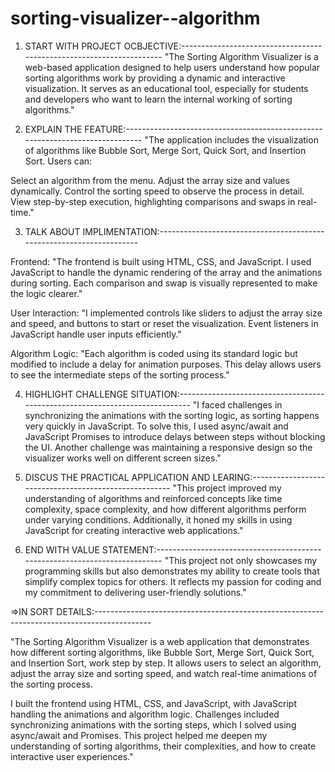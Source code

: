 # sorting-visualizer--algorithm
 1. START WITH PROJECT OCBJECTIVE:---------------------------------------------------------------------
"The Sorting Algorithm Visualizer is a web-based application designed to help users understand how popular sorting algorithms work by providing a dynamic and interactive visualization. It serves as an educational tool, especially for students and developers who want to learn the internal working of sorting algorithms."

2. EXPLAIN THE FEATURE:------------------------------------------------------------------------------
"The application includes the visualization of algorithms like Bubble Sort, Merge Sort, Quick Sort, and Insertion Sort. Users can:

Select an algorithm from the menu.
Adjust the array size and values dynamically.
Control the sorting speed to observe the process in detail.
View step-by-step execution, highlighting comparisons and swaps in real-time."

3. TALK ABOUT IMPLIMENTATION:---------------------------------------------------------------------

Frontend:
"The frontend is built using HTML, CSS, and JavaScript. I used JavaScript to handle the dynamic rendering of the array and the animations during sorting. Each comparison and swap is visually represented to make the logic clearer."

User Interaction:
"I implemented controls like sliders to adjust the array size and speed, and buttons to start or reset the visualization. Event listeners in JavaScript handle user inputs efficiently."

Algorithm Logic:
"Each algorithm is coded using its standard logic but modified to include a delay for animation purposes. This delay allows users to see the intermediate steps of the sorting process."

4. HIGHLIGHT CHALLENGE SITUATION:-----------------------------------------------------------------------------
"I faced challenges in synchronizing the animations with the sorting logic, as sorting happens very quickly in JavaScript. To solve this, I used async/await and JavaScript Promises to introduce delays between steps without blocking the UI. Another challenge was maintaining a responsive design so the visualizer works well on different screen sizes."

5. DISCUS THE PRACTICAL APPLICATION AND LEARING:------------------------------------------------------
"This project improved my understanding of algorithms and reinforced concepts like time complexity, space complexity, and how different algorithms perform under varying conditions. Additionally, it honed my skills in using JavaScript for creating interactive web applications."

6. END WITH VALUE STATEMENT:---------------------------------------------------------------------------
"This project not only showcases my programming skills but also demonstrates my ability to create tools that simplify complex topics for others. It reflects my passion for coding and my commitment to delivering user-friendly solutions."


=>IN SORT DETAILS:--------------------------------------------------------------------------------------------

"The Sorting Algorithm Visualizer is a web application that demonstrates how different sorting algorithms, like Bubble Sort, Merge Sort, Quick Sort, and Insertion Sort, work step by step. It allows users to select an algorithm, adjust the array size and sorting speed, and watch real-time animations of the sorting process.

I built the frontend using HTML, CSS, and JavaScript, with JavaScript handling the animations and algorithm logic. Challenges included synchronizing animations with the sorting steps, which I solved using async/await and Promises. This project helped me deepen my understanding of sorting algorithms, their complexities, and how to create interactive user experiences."



